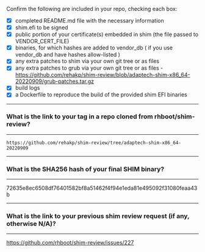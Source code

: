 Confirm the following are included in your repo, checking each box:

 - [x] completed README.md file with the necessary information
 - [x] shim.efi to be signed
 - [x] public portion of your certificate(s) embedded in shim (the file passed to VENDOR_CERT_FILE)
 - [x] binaries, for which hashes are added to vendor_db ( if you use vendor_db and have hashes allow-listed )
 - [x] any extra patches to shim via your own git tree or as files
 - [x] any extra patches to grub via your own git tree or as files - https://github.com/rehakp/shim-review/blob/adaptech-shim-x86_64-20220909/grub-patches.tar.gz
 - [x] build logs
 - [x] a Dockerfile to reproduce the build of the provided shim EFI binaries

-------------------------------------------------------------------------------
### What is the link to your tag in a repo cloned from rhboot/shim-review?
-------------------------------------------------------------------------------
`https://github.com/rehakp/shim-review/tree/adaptech-shim-x86_64-20220909`

-------------------------------------------------------------------------------
### What is the SHA256 hash of your final SHIM binary?
-------------------------------------------------------------------------------
72635e8ec6508df76401582bf8a51462f4f94e1eda81e495092f31080feaa43b

-------------------------------------------------------------------------------
### What is the link to your previous shim review request (if any, otherwise N/A)?
-------------------------------------------------------------------------------
https://github.com/rhboot/shim-review/issues/227
